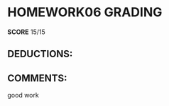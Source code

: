 HOMEWORK06 GRADING
===================
**SCORE** 15/15

DEDUCTIONS:
------------

COMMENTS:
----------
good work
